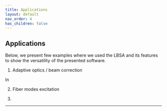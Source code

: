 ```yaml
---
title: Applications
layout: default
nav_order: 4
has_children: false
---
```

## [](#header-2)Applications

Below, we present few examples where we used the LBSA and its features to show the versatility of the presented software.


1) Adaptive optics / beam correction

In 

2) Fiber modes excitation

3) 

----
